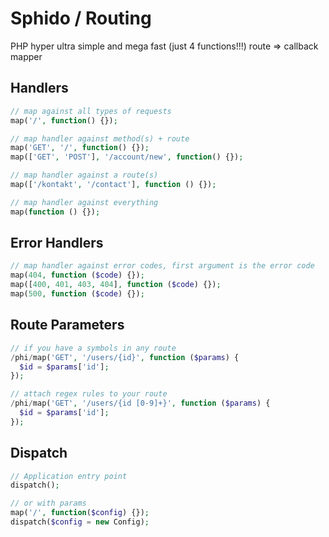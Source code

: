 # Sphido / Routing

PHP hyper ultra simple and mega fast (just 4 functions!!!) route => callback mapper

## Handlers

```php
// map against all types of requests
map('/', function() {});

// map handler against method(s) + route
map('GET', '/', function() {});
map(['GET', 'POST'], '/account/new', function() {});

// map handler against a route(s)
map(['/kontakt', '/contact'], function () {});

// map handler against everything
map(function () {});
```

## Error Handlers

```php
// map handler against error codes, first argument is the error code
map(404, function ($code) {});
map([400, 401, 403, 404], function ($code) {});
map(500, function ($code) {});
```

## Route Parameters

```php
// if you have a symbols in any route
/phi/map('GET', '/users/{id}', function ($params) {
  $id = $params['id'];
});

// attach regex rules to your route 
/phi/map('GET', '/users/{id [0-9]+}', function ($params) {
  $id = $params['id'];
});

```

## Dispatch

```php
// Application entry point 
dispatch();

// or with params
map('/', function($config) {});
dispatch($config = new Config);
```
